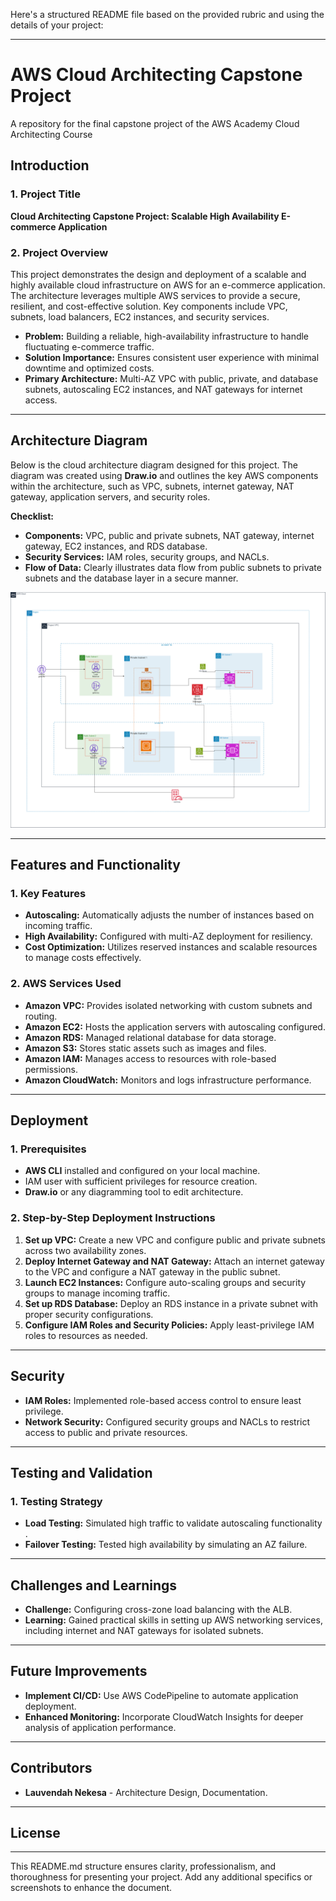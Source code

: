 Here's a structured README file based on the provided rubric and using the details of your project:

---

# AWS Cloud Architecting Capstone Project
A repository for the final capstone project of the AWS Academy Cloud Architecting Course

## Introduction

### 1. Project Title
**Cloud Architecting Capstone Project: Scalable High Availability E-commerce Application**

### 2. Project Overview
This project demonstrates the design and deployment of a scalable and highly available cloud infrastructure on AWS for an e-commerce application. The architecture leverages multiple AWS services to provide a secure, resilient, and cost-effective solution. Key components include VPC, subnets, load balancers, EC2 instances, and security services.

- **Problem:** Building a reliable, high-availability infrastructure to handle fluctuating e-commerce traffic.
- **Solution Importance:** Ensures consistent user experience with minimal downtime and optimized costs.
- **Primary Architecture:** Multi-AZ VPC with public, private, and database subnets, autoscaling EC2 instances, and NAT gateways for internet access.

---

## Architecture Diagram
Below is the cloud architecture diagram designed for this project. The diagram was created using **Draw.io** and outlines the key AWS components within the architecture, such as VPC, subnets, internet gateway, NAT gateway, application servers, and security roles.

**Checklist:**
- **Components:** VPC, public and private subnets, NAT gateway, internet gateway, EC2 instances, and RDS database.
- **Security Services:** IAM roles, security groups, and NACLs.
- **Flow of Data:** Clearly illustrates data flow from public subnets to private subnets and the database layer in a secure manner.

![AWS-Cloud-Architecting-Project](Architecture_Diagram/Artchiteture.drawio.png)

---

## Features and Functionality

### 1. Key Features
- **Autoscaling:** Automatically adjusts the number of instances based on incoming traffic.
- **High Availability:** Configured with multi-AZ deployment for resiliency.
- **Cost Optimization:** Utilizes reserved instances and scalable resources to manage costs effectively.

### 2. AWS Services Used
- **Amazon VPC:** Provides isolated networking with custom subnets and routing.
- **Amazon EC2:** Hosts the application servers with autoscaling configured.
- **Amazon RDS:** Managed relational database for data storage.
- **Amazon S3:** Stores static assets such as images and files.
- **Amazon IAM:** Manages access to resources with role-based permissions.
- **Amazon CloudWatch:** Monitors and logs infrastructure performance.

---

## Deployment

### 1. Prerequisites
- **AWS CLI** installed and configured on your local machine.
- IAM user with sufficient privileges for resource creation.
- **Draw.io** or any diagramming tool to edit architecture.

### 2. Step-by-Step Deployment Instructions
1. **Set up VPC:** Create a new VPC and configure public and private subnets across two availability zones.
2. **Deploy Internet Gateway and NAT Gateway:** Attach an internet gateway to the VPC and configure a NAT gateway in the public subnet.
3. **Launch EC2 Instances:** Configure auto-scaling groups and security groups to manage incoming traffic.
4. **Set up RDS Database:** Deploy an RDS instance in a private subnet with proper security configurations.
5. **Configure IAM Roles and Security Policies:** Apply least-privilege IAM roles to resources as needed.

---

## Security

- **IAM Roles:** Implemented role-based access control to ensure least privilege.
- **Network Security:** Configured security groups and NACLs to restrict access to public and private resources.

---

## Testing and Validation

### 1. Testing Strategy
- **Load Testing:** Simulated high traffic to validate autoscaling functionality .
- **Failover Testing:** Tested high availability by simulating an AZ failure.


---

## Challenges and Learnings

- **Challenge:** Configuring cross-zone load balancing with the ALB.
- **Learning:** Gained practical skills in setting up AWS networking services, including internet and NAT gateways for isolated subnets.

---

## Future Improvements

- **Implement CI/CD:** Use AWS CodePipeline to automate application deployment.
- **Enhanced Monitoring:** Incorporate CloudWatch Insights for deeper analysis of application performance.

---

## Contributors

- **Lauvendah Nekesa** - Architecture Design, Documentation.


---

## License



--- 

This README.md structure ensures clarity, professionalism, and thoroughness for presenting your project. Add any additional specifics or screenshots to enhance the document.
